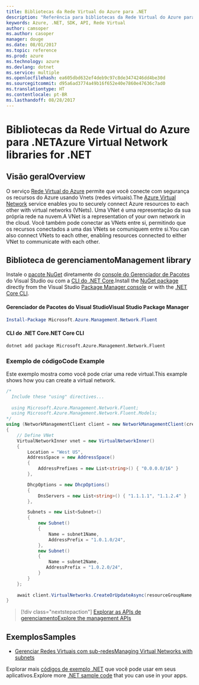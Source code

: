 ```yaml
---
title: Bibliotecas da Rede Virtual do Azure para .NET
description: "Referência para bibliotecas da Rede Virtual do Azure para .NET"
keywords: Azure, .NET, SDK, API, Rede Virtual
author: camsoper
ms.author: casoper
manager: douge
ms.date: 08/01/2017
ms.topic: reference
ms.prod: azure
ms.technology: azure
ms.devlang: dotnet
ms.service: multiple
ms.openlocfilehash: ea605dbd632ef4deb9c97c8de3474246dd4be30d
ms.sourcegitcommit: d95a6ad3774a49b16f652e40e7860e47636c7ad0
ms.translationtype: HT
ms.contentlocale: pt-BR
ms.lasthandoff: 08/28/2017
---
```

# <a name="azure-virtual-network-libraries-for-net"></a><span data-ttu-id="3eb14-104">Bibliotecas da Rede Virtual do Azure para .NET</span><span class="sxs-lookup"><span data-stu-id="3eb14-104">Azure Virtual Network libraries for .NET</span></span>

## <a name="overview"></a><span data-ttu-id="3eb14-105">Visão geral</span><span class="sxs-lookup"><span data-stu-id="3eb14-105">Overview</span></span>
<span data-ttu-id="3eb14-106">O serviço [Rede Virtual do Azure](/azure/virtual-network/virtual-networks-overview) permite que você conecte com segurança os recursos do Azure usando Vnets (redes virtuais).</span><span class="sxs-lookup"><span data-stu-id="3eb14-106">The [Azure Virtual Network](/azure/virtual-network/virtual-networks-overview) service enables you to securely connect Azure resources to each other with virtual networks (VNets).</span></span> <span data-ttu-id="3eb14-107">Uma VNet é uma representação da sua própria rede na nuvem.</span><span class="sxs-lookup"><span data-stu-id="3eb14-107">A VNet is a representation of your own network in the cloud.</span></span> <span data-ttu-id="3eb14-108">Você também pode conectar as VNets entre si, permitindo que os recursos conectados a uma das VNets se comuniquem entre si.</span><span class="sxs-lookup"><span data-stu-id="3eb14-108">You can also connect VNets to each other, enabling resources connected to either VNet to communicate with each other.</span></span> 

## <a name="management-library"></a><span data-ttu-id="3eb14-109">Biblioteca de gerenciamento</span><span class="sxs-lookup"><span data-stu-id="3eb14-109">Management library</span></span>

<span data-ttu-id="3eb14-110">Instale o [pacote NuGet](https://www.nuget.org/packages/Microsoft.Azure.Management.Network.Fluent) diretamente do [console do Gerenciador de Pacotes][PackageManager] do Visual Studio ou com a [CLI do .NET Core][DotNetCLI].</span><span class="sxs-lookup"><span data-stu-id="3eb14-110">Install the [NuGet package](https://www.nuget.org/packages/Microsoft.Azure.Management.Network.Fluent) directly from the Visual Studio [Package Manager console][PackageManager] or with the [.NET Core CLI][DotNetCLI].</span></span>

#### <a name="visual-studio-package-manager"></a><span data-ttu-id="3eb14-111">Gerenciador de Pacotes do Visual Studio</span><span class="sxs-lookup"><span data-stu-id="3eb14-111">Visual Studio Package Manager</span></span>

```powershell
Install-Package Microsoft.Azure.Management.Network.Fluent
```

#### <a name="net-core-cli"></a><span data-ttu-id="3eb14-112">CLI do .NET Core</span><span class="sxs-lookup"><span data-stu-id="3eb14-112">.NET Core CLI</span></span>

```bash
dotnet add package Microsoft.Azure.Management.Network.Fluent
```

### <a name="code-example"></a><span data-ttu-id="3eb14-113">Exemplo de código</span><span class="sxs-lookup"><span data-stu-id="3eb14-113">Code Example</span></span>
<span data-ttu-id="3eb14-114">Este exemplo mostra como você pode criar uma rede virtual.</span><span class="sxs-lookup"><span data-stu-id="3eb14-114">This example shows how you can create a virtual network.</span></span>

```csharp
/* 
  Include these "using" directives...
  
  using Microsoft.Azure.Management.Network.Fluent;
  using Microsoft.Azure.Management.Network.Fluent.Models;
*/
using (NetworkManagementClient client = new NetworkManagementClient(credentials))
{
    // Define VNet
    VirtualNetworkInner vnet = new VirtualNetworkInner()
    {
        Location = "West US",
        AddressSpace = new AddressSpace()
        {
            AddressPrefixes = new List<string>() { "0.0.0.0/16" }
        },

        DhcpOptions = new DhcpOptions()
        {
            DnsServers = new List<string>() { "1.1.1.1", "1.1.2.4" }
        },

        Subnets = new List<Subnet>()
        {
            new Subnet()
            {
                Name = subnet1Name,
                AddressPrefix = "1.0.1.0/24",
            },
            new Subnet()
            {
                Name = subnet2Name,
               AddressPrefix = "1.0.2.0/24",
            }
        }
    };
    
    await client.VirtualNetworks.CreateOrUpdateAsync(resourceGroupName, vNetName, vnet);
}

```

> [!div class="nextstepaction"]
> [<span data-ttu-id="3eb14-115">Explorar as APIs de gerenciamento</span><span class="sxs-lookup"><span data-stu-id="3eb14-115">Explore the management APIs</span></span>](/dotnet/api/overview/azure/network/management)

## <a name="samples"></a><span data-ttu-id="3eb14-116">Exemplos</span><span class="sxs-lookup"><span data-stu-id="3eb14-116">Samples</span></span>
- [<span data-ttu-id="3eb14-117">Gerenciar Redes Virtuais com sub-redes</span><span class="sxs-lookup"><span data-stu-id="3eb14-117">Managing Virtual Networks with subnets</span></span>](https://github.com/Azure-Samples/network-dotnet-manage-virtual-network)

<span data-ttu-id="3eb14-118">Explorar mais [códigos de exemplo .NET](https://azure.microsoft.com/resources/samples/?platform=dotnet) que você pode usar em seus aplicativos.</span><span class="sxs-lookup"><span data-stu-id="3eb14-118">Explore more [.NET sample code](https://azure.microsoft.com/resources/samples/?platform=dotnet) that you can use in your apps.</span></span>


[PackageManager]: https://docs.microsoft.com/nuget/tools/package-manager-console 
[DotNetCLI]: https://docs.microsoft.com/dotnet/core/tools/dotnet-add-package 

